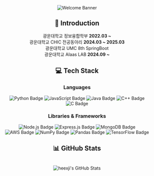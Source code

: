 <!-- Header Banner -->
<div align='center'>
  <img src="https://capsule-render.vercel.app/api?type=venom&&color=gradient&height=300&section=header&text=Welcome%20to%20heexji%20github!&fontSize=55&fontColor=CCCCCC" alt="Welcome Banner"/>
</div>

<!--me-->
<div align='center'>
  <h2>🙌 Introduction</h2>
  광운대학교 정보융합학부 <strong>2022.03 ~</strong>
  <br>
  광운대학교 CHIC 전공동아리 <strong>2024.03 ~ 2025.03</strong>
  <br>
  광운대학교 UMC 8th SpringBoot
  <br>
  광운대학교 AIaas LAB <strong>2024.09 ~</strong>
</div>

<!-- Tech Stack -->
<div align='center'>
  <h2>💻 Tech Stack</h2>
</div>

<!-- Languages -->
<div align='center'>
  <h3>Languages</h3>
</div>
<div class="badges" align='center'>
  <img src="https://img.shields.io/badge/Python-3776AB?style=flat-square&logo=Python&logoColor=white" alt="Python Badge"/>
  <img src="https://img.shields.io/badge/JavaScript-F7DF1E?style=flat-square&logo=JavaScript&logoColor=white" alt="JavaScript Badge"/>
  <img src="https://img.shields.io/badge/Java-007396?style=flat-square&logo=Java&logoColor=white" alt="Java Badge"/>
  <img src="https://img.shields.io/badge/C++-00599C?style=flat-square&logo=Cplusplus&logoColor=white" alt="C++ Badge"/>
  <img src="https://img.shields.io/badge/C-00599C?style=flat-square&logo=C&logoColor=white" alt="C Badge"/>
</div>

<!-- Libraries & Frameworks -->
<div align='center'>
  <h3>Libraries & Frameworks</h3>
</div>
<div class="badges" align='center'>
  <img src="https://img.shields.io/badge/Node.js-339933?style=flat-square&logo=Node.js&logoColor=white" alt="Node.js Badge"/>
  <img src="https://img.shields.io/badge/Express.js-000000?style=flat-square&logo=Express&logoColor=white" alt="Express.js Badge"/>
  <img src="https://img.shields.io/badge/MongoDB-47A248?style=flat-square&logo=MongoDB&logoColor=white" alt="MongoDB Badge"/>
  <br>
  <img src="https://img.shields.io/badge/AWS-232F3E?style=flat-square&logo=amazonwebservices&logoColor=white" alt="AWS Badge"/>
  <img src="https://img.shields.io/badge/NumPy-013243?style=flat-square&logo=NumPy&logoColor=white" alt="NumPy Badge"/>
  <img src="https://img.shields.io/badge/Pandas-150458?style=flat-square&logo=Pandas&logoColor=white" alt="Pandas Badge"/>
  <img src="https://img.shields.io/badge/TensorFlow-FF6F00?style=flat-square&logo=TensorFlow&logoColor=white" alt="TensorFlow Badge"/>
</div>

<!-- GitHub Stats -->
<div align='center'>
  <h2>📊 GitHub Stats</h3>
  <br>
  <img src="https://github-readme-stats.vercel.app/api?username=heexji&show_icons=true&theme=graywhite" alt="heexji's GitHub Stats" />
</div>
